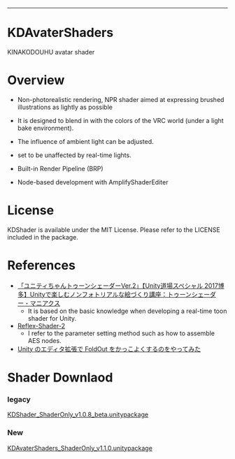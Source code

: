 ---------------
# KDAvaterShaders
KINAKODOUHU avatar shader
 # Overview

- Non-photorealistic rendering, NPR shader aimed at expressing brushed illustrations as lightly as possible
- It is designed to blend in with the colors of the VRC world (under a light bake environment).
- The influence of ambient light can be adjusted.
- set to be unaffected by real-time lights.

- Built-in Render Pipeline (BRP)
- Node-based development with AmplifyShaderEditer

# License
KDShader is available under the MIT License. Please refer to the LICENSE included in the package.

# References
- [「ユニティちゃんトゥーンシェーダーVer.2」【Unity道場スペシャル 2017博多】Unityで楽しむノンフォトリアルな絵づくり講座：トゥーンシェーダー・マニアクス](https://www.slideshare.net/UnityTechnologiesJapan/unity2017)
   - It is based on the basic knowledge when developing a real-time toon shader for Unity. 
- [Reflex-Shader-2](https://github.com/reflex1124/Reflex-Shader-2)
   - I refer to the parameter setting method such as how to assemble AES nodes.
- [Unity のエディタ拡張で FoldOut をかっこよくするのをやってみた](https://tips.hecomi.com/entry/2016/10/15/004144)
　 
# Shader Downlaod
### legacy
[KDShader_ShaderOnly_v1.0.8_beta.unitypackage](https://github.com/oki75/KDAvaterShaders/blob/0220a261884583b20970bb4eeef87d5acd8d22f1/KDShader_ShaderOnly_v1.0.8_beta.unitypackage)
### New
[KDAvaterShaders_ShaderOnly_v1.1.0.unitypackage](https://github.com/oki75/KDAvaterShaders/blob/391a49731934bce2a456f7eacf3ab613e639292c/KDAvaterShaders_ShaderOnly_v1.1.0.unitypackage)
